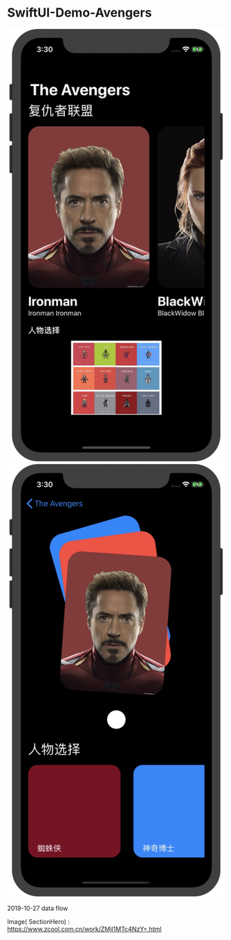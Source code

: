 # SwiftUI-Demo-Avengers

![](imageHome.png)
![](imageSection.png)

2019-10-27 data flow

Image( SectionHero)  :  https://www.zcool.com.cn/work/ZMjI1MTc4NzY=.html
